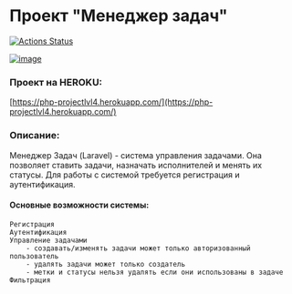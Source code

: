 # Проект "Менеджер задач"
[![Actions Status](https://github.com/NeoSolution1998/php-project-lvl4/workflows/hexlet-check/badge.svg)](https://github.com/NeoSolution1998/php-project-lvl4/actions)

<a href="https://ibb.co/gDZyFYW"><img src="https://i.ibb.co/K9x6zns/image.jpg" alt="image" border="0"></a>
### Проект на HEROKU:
[https://php-projectlvl4.herokuapp.com/](https://php-projectlvl4.herokuapp.com/)

### Описание:
Менеджер Задач (Laravel) - система управления задачами. Она позволяет ставить задачи, назначать исполнителей и менять их статусы. Для работы с системой требуется регистрация и аутентификация.


#### Основные возможности системы:
```
Регистрация
Аутентификация
Управление задачами
    - создавать/изменять задачи может только авторизованный пользователь
    - удалять задачи может только создатель
    - метки и статусы нельзя удалять если они использованы в задаче
Фильтрация
```
